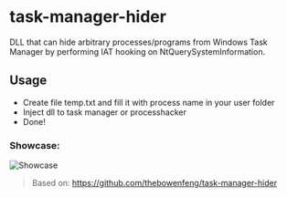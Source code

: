 # task-manager-hider

DLL that can hide arbitrary processes/programs from Windows Task Manager by performing IAT hooking on NtQuerySystemInformation.

## Usage
* Create file temp.txt and fill it with process name in your user folder
* Inject dll to task manager or processhacker
* Done!

### Showcase:
![Showcase](https://github.com/user-attachments/assets/59663553-6a8d-4ea2-ba23-9a3285b3e57a)



> Based on: https://github.com/thebowenfeng/task-manager-hider
